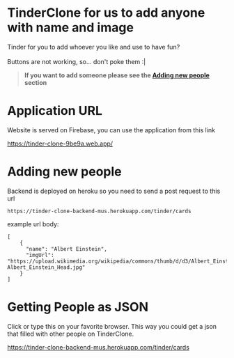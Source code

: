 # TinderClone for us to add anyone with name and image
Tinder for you to add whoever you like and use to have fun?
\
\
Buttons are not working, so... don't poke them :|
> **If you want to add someone please see the [Adding new people](#adding-new-people) section**


# Application URL
Website is served on Firebase, you can use the application from this link

https://tinder-clone-9be9a.web.app/

# Adding new people
Backend is deployed on heroku so you need to send a post request to this url

```https://tinder-clone-backend-mus.herokuapp.com/tinder/cards```

example url body:
```
[
	{
	  "name": "Albert Einstein",
	  "imgUrl": "https://upload.wikimedia.org/wikipedia/commons/thumb/d/d3/Albert_Einstein_Head.jpg/1536px-Albert_Einstein_Head.jpg"
	}
]
```

# Getting People as JSON
Click or type this on your favorite browser. This way you could get a json that filled with other people on TinderClone.

https://tinder-clone-backend-mus.herokuapp.com/tinder/cards
